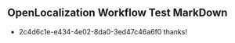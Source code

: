 ## OpenLocalization Workflow Test MarkDown
* 2c4d6c1e-e434-4e02-8da0-3ed47c46a6f0 thanks!

<!--HONumber=Jul16_HO3-->


